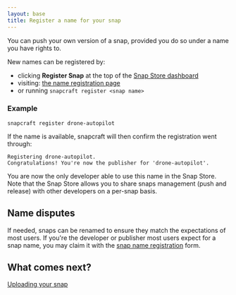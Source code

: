 ```yaml
---
layout: base
title: Register a name for your snap
---
```


You can push your own version of a snap, provided you do so under a name you have rights to.

New names can be registered by:

* clicking **Register Snap** at the top of the [Snap Store dashboard](https://dashboard.snapcraft.io)
* visiting: [the name registration page](https://dashboard.snapcraft.io/dev/snaps/register-name/)
* or running `snapcraft register <snap name>`

### Example

```
snapcraft register drone-autopilot
```

If the name is available, snapcraft will then confirm the registration went through:

```
Registering drone-autopilot.
Congratulations! You're now the publisher for 'drone-autopilot'.
```

You are now the only developer able to use this name in the Snap Store. Note that the Snap Store allows you to share snaps management (push and release) with other developers on a per-snap basis.

## Name disputes

If needed, snaps can be renamed to ensure they match the expectations of most users. If you're the developer or publisher most users expect for a snap name, you may claim it with the [snap name registration](https://dashboard.snapcraft.io/dev/snaps/register-name/) form.

## What comes next?

[Uploading your snap](upload)
